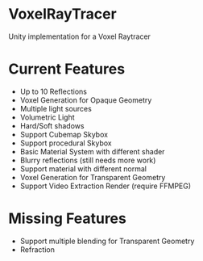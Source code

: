 # VoxelRayTracer
Unity implementation for a Voxel Raytracer


# Current Features
- Up to 10 Reflections
- Voxel Generation for Opaque Geometry
- Multiple light sources
- Volumetric Light
- Hard/Soft shadows
- Support Cubemap Skybox
- Support procedural Skybox
- Basic Material System with different shader
- Blurry reflections (still needs more work)
- Support material with different normal
- Voxel Generation for Transparent Geometry
- Support Video Extraction Render (require FFMPEG)

# Missing Features
- Support multiple blending for Transparent Geometry
- Refraction
